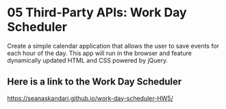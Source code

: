 # 05 Third-Party APIs: Work Day Scheduler

Create a simple calendar application that allows the user to save events for each hour of the day. This app will run in the browser and feature dynamically updated HTML and CSS powered by jQuery.

## Here is a link to the Work Day Scheduler

https://seanaskandari.github.io/work-day-scheduler-HW5/
